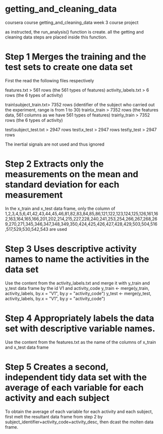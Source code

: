 getting_and_cleaning_data
=========================

coursera course getting_and_cleaning_data week 3 course project

as instructed, the run_analysis() function is create. all the getting and cleaning data steps are placed inside this function.

Step 1 Merges the training and the test sets to create one data set
==========================================================================
First the read the following files respectively

features.txt           > 561 rows    (the 561 types of features)
activity_labels.txt    > 6 rows 	    (the 6 types of activity)

train\subject_train.txt> 7352 rows 	(identifier of the subject who carried out the experiment, range is from 1 to 30)
train\x_train 		      > 7352 rows 	(the features data, 561 columns as we have 561 types of features)
train\y_train 		      > 7352 rows 	(the 6 types of activity)

test\subject_test.txt 	> 2947 rows
test\x_test 		        > 2947 rows
test\y_test 		        > 2947 rows

The inertial signals are not used and thus ignored

Step 2 Extracts only the measurements on the mean and standard deviation for each measurement
===============================================================================================================
In the x_train and x_test data frame, only the column of 1,2,3,4,5,6,41,42,43,44,45,46,81,82,83,84,85,86,121,122,123,124,125,126,161,162,163,164,165,166,201,202,214,215,227,228,240,241,253,254,266,267,268,269,270,271,345,346,347,348,349,350,424,425,426,427,428,429,503,504,516,517,529,530,542,543 are used


Step 3 Uses descriptive activity names to name the activities in the data set
===============================================================================================================
Use the content from the activity_labels.txt and merge it with y_train and y_test data frame by the id V1 and activity_code
  y_train <- merge(y_train, activity_labels, by.x = "V1", by.y = "activity_code")
  y_test  <- merge(y_test,  activity_labels, by.x = "V1", by.y = "activity_code")


Step 4 Appropriately labels the data set with descriptive variable names.
===============================================================================================================
Use the content from the features.txt as the name of the columns of x_train and x_test data frame


Step 5 Creates a second, independent tidy data set with the average of each variable for each activity and each subject
===============================================================================================================
To obtain the average of each variable for each activity and each subject, first melt the resultant data frame from step 2 by subject_identifier+activity_code+activity_desc, then dcast the molten data frame.
 

